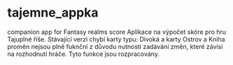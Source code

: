 # tajemne_appka
 companion app for Fantasy realms score
 Aplikace na výpočet skóre pro hru Tajuplné říše.
 Stávající verzi chybí karty typu: Divoká a karty Ostrov a 
 Kniha proměn nejsou plně fuknční z důvodu nutnosti zadávání 
 změn, které závisí na rozhodnutí hráče. Tyto funkce jsou rozpracovány. 
